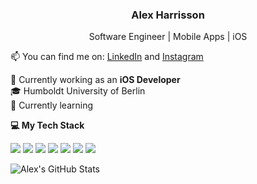<h3 align="center">Alex Harrisson</h3>
<p align="center">
Software Engineer | Mobile Apps | iOS
</p>
<p>
	📫 You can find me on:
	<a href="https://www.linkedin.com/in/aharrisson/">LinkedIn</a> and 
	<a href="https://www.instagram.com/aharrisson">Instagram</a>
</p>
<p align="center"></p>

🔭 Currently working as an <b>iOS Developer</b> <br>
🎓 Humboldt University of Berlin
<br>
🌱 Currently learning 

**💻 My Tech Stack**

<p>
  <img src="https://img.shields.io/badge/Swift-blue?style=for-the-badge&logo=swift">
  <img src="https://img.shields.io/badge/-HTML-e34f26?style=for-the-badge&logo=HTML5&logoColor=white">
  <img src="https://img.shields.io/badge/-CSS-1572b6?style=for-the-badge&logo=CSS3&logoColor=white">
  <img src="https://img.shields.io/badge/JavaScript-red?style=for-the-badge&logo=javascript">
  <img src="https://img.shields.io/badge/-Python-3776ab?style=for-the-badge&logo=Python&logoColor=white">
  <img src="https://img.shields.io/badge/-Git-f05032?style=for-the-badge&logo=Git&logoColor=white">
  <img src="https://img.shields.io/badge/-NGINX-269539?style=for-the-badge&logo=NGINX&logoColor=white">


</p>

![Alex's GitHub Stats](https://github-readme-stats.vercel.app/api?username=alex97751&count_private=true&include_all_commits=true&show_icons=true&hide_border=true&theme=monokai)

<!--

**alex97751/alex97751** is a ✨ _special_ ✨ repository because its `README.md` (this file) appears on your GitHub profile.

Here are some ideas to get you started:

- 🔭 I’m currently working on ...
- 🌱 I’m currently learning ...
- 👯 I’m looking to collaborate on ...
- 🤔 I’m looking for help with ...
- 💬 Ask me about ...
- 📫 How to reach me: ...
- 😄 Pronouns: ...
- ⚡ Fun fact: ...
-->
